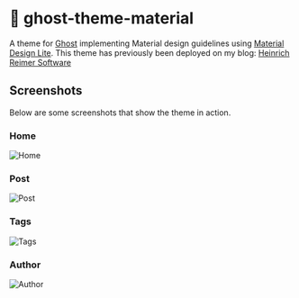 # 👻 ghost-theme-material
A theme for [Ghost](http://github.com/tryghost/ghost/) implementing Material design guidelines using [Material Design Lite](http://www.getmdl.io/).
This theme has previously been deployed on my blog: [Heinrich Reimer Software](http://heinrichreimersoftware.com/)

## Screenshots
Below are some screenshots that show the theme in action.

### Home
![Home](http://i.imgur.com/LzGITEO.jpg)

### Post
![Post](http://i.imgur.com/fBbp0k7.png)

### Tags
![Tags](http://i.imgur.com/yeG4Emg.jpg)

### Author
![Author](http://i.imgur.com/qZHnaE3.jpg)
